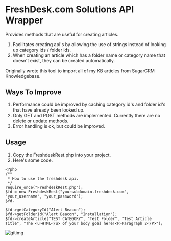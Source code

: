 # FreshDesk.com Solutions API Wrapper
Provides methods that are useful for creating articles.
1. Facilitates creating api's by allowing the use of strings instead of looking up category ids / folder ids.
2. When creating an article which has a folder name or category name that doesn't exist, they can be created automatically.

Originally wrote this tool to import all of my KB articles from SugarCRM Knowledgebase.



## Ways To Improve
1. Performance could be improved by caching category id's and folder id's that have already been looked up.
2. Only GET and POST methods are implemented.  Currently there are no delete or update methods.
3. Error handling is ok, but could be improved.

## Usage

1. Copy the FreshdeskRest.php into your project.
2. Here's some code.

```
<?php
/**
 * How to use the freshdesk api.
 */
require_once("FreshdeskRest.php");
$fd = new FreshdeskRest("yoursubdomain.freshdesk.com", "your_username", "your_password");
$fd-

$fd->getCategoryId("Alert Beacon");
$fd->getFolderId("Alert Beacon", "Installation");
$fd->createArticle("TEST CATEGORY", "Test_Folder", "Test Article Title", "The <u>HTML</u> of your body goes here!<P>Paragraph 2</P>");
```

![gitimg](https://gitimg.com/blak3r/freshdesk-solutions/README/track)
